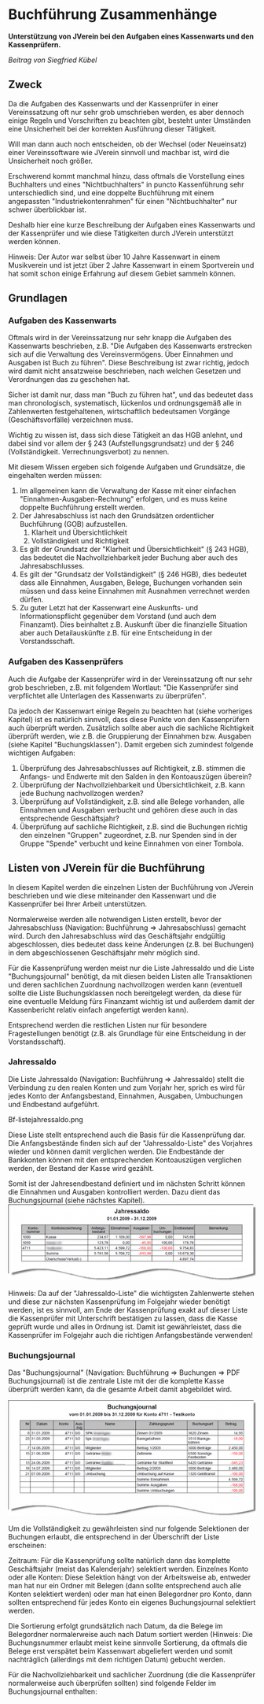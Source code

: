 # Buchführung Zusammenhänge

**Unterstützung von JVerein bei den Aufgaben eines Kassenwarts und den Kassenprüfern.**

_Beitrag von Siegfried Kübel_

## Zweck

Da die Aufgaben des Kassenwarts und der Kassenprüfer in einer Vereinssatzung oft nur sehr grob umschrieben werden, es aber dennoch einige Regeln und Vorschriften zu beachten gibt, besteht unter Umständen eine Unsicherheit bei der korrekten Ausführung dieser Tätigkeit.

Will man dann auch noch entscheiden, ob der Wechsel \(oder Neueinsatz\) einer Vereinssoftware wie JVerein sinnvoll und machbar ist, wird die Unsicherheit noch größer.

Erschwerend kommt manchmal hinzu, dass oftmals die Vorstellung eines Buchhalters und eines "Nichtbuchhalters" in puncto Kassenführung sehr unterschiedlich sind, und eine doppelte Buchführung mit einem angepassten "Industriekontenrahmen" für einen "Nichtbuchhalter" nur schwer überblickbar ist.

Deshalb hier eine kurze Beschreibung der Aufgaben eines Kassenwarts und der Kassenprüfer und wie diese Tätigkeiten durch JVerein unterstützt werden können.

Hinweis: Der Autor war selbst über 10 Jahre Kassenwart in einem Musikverein und ist jetzt über 2 Jahre Kassenwart in einem Sportverein und hat somit schon einige Erfahrung auf diesem Gebiet sammeln können.

## Grundlagen

### Aufgaben des Kassenwarts

Oftmals wird in der Vereinssatzung nur sehr knapp die Aufgaben des Kassenwarts beschrieben, z.B. "Die Aufgaben des Kassenwarts erstrecken sich auf die Verwaltung des Vereinsvermögens. Über Einnahmen und Ausgaben ist Buch zu führen". Diese Beschreibung ist zwar richtig, jedoch wird damit nicht ansatzweise beschrieben, nach welchen Gesetzen und Verordnungen das zu geschehen hat.

Sicher ist damit nur, dass man "Buch zu führen hat", und das bedeutet dass man chronologisch, systematisch, lückenlos und ordnungsgemäß alle in Zahlenwerten festgehaltenen, wirtschaftlich bedeutsamen Vorgänge \(Geschäftsvorfälle\) verzeichnen muss.

Wichtig zu wissen ist, dass sich diese Tätigkeit an das HGB anlehnt, und dabei sind vor allem der § 243 \(Aufstellungsgrundsatz\) und der § 246 \(Vollständigkeit. Verrechnungsverbot\) zu nennen.

Mit diesem Wissen ergeben sich folgende Aufgaben und Grundsätze, die eingehalten werden müssen:

1. Im allgemeinen kann die Verwaltung der Kasse mit einer einfachen "Einnahmen-Ausgaben-Rechnung" erfolgen, und es muss keine doppelte Buchführung erstellt werden.
2. Der Jahresabschluss ist nach den Grundsätzen ordentlicher Buchführung \(GOB\) aufzustellen.
   1. Klarheit und Übersichtlichkeit
   2. Vollständigkeit und Richtigkeit
3. Es gilt der Grundsatz der "Klarheit und Übersichtlichkeit" \(§ 243 HGB\), das bedeutet die Nachvollziehbarkeit jeder Buchung aber auch des Jahresabschlusses.
4. Es gilt der "Grundsatz der Vollständigkeit" \(§ 246 HGB\), dies bedeutet dass alle Einnahmen, Ausgaben, Belege, Buchungen vorhanden sein müssen und dass keine Einnahmen mit Ausnahmen verrechnet werden dürfen.
5. Zu guter Letzt hat der Kassenwart eine Auskunfts- und Informationspflicht gegenüber dem Vorstand \(und auch dem Finanzamt\). Dies beinhaltet z.B. Auskunft über die finanzielle Situation aber auch Detailauskünfte z.B. für eine Entscheidung in der Vorstandsschaft.

### Aufgaben des Kassenprüfers

Auch die Aufgabe der Kassenprüfer wird in der Vereinssatzung oft nur sehr grob beschrieben, z.B. mit folgendem Wortlaut: "Die Kassenprüfer sind verpflichtet alle Unterlagen des Kassenwarts zu überprüfen".

Da jedoch der Kassenwart einige Regeln zu beachten hat \(siehe vorheriges Kapitel\) ist es natürlich sinnvoll, dass diese Punkte von den Kassenprüfern auch überprüft werden. Zusätzlich sollte aber auch die sachliche Richtigkeit überprüft werden, wie z.B. die Gruppierung der Einnahmen bzw. Ausgaben \(siehe Kapitel "Buchungsklassen"\). Damit ergeben sich zumindest folgende wichtigen Aufgaben:

1. Überprüfung des Jahresabschlusses auf Richtigkeit, z.B. stimmen die Anfangs- und Endwerte mit den Salden in den Kontoauszügen überein?
2. Überprüfung der Nachvollziehbarkeit und Übersichtlichkeit, z.B. kann jede Buchung nachvollzogen werden?
3. Überprüfung auf Vollständigkeit, z.B. sind alle Belege vorhanden, alle Einnahmen und Ausgaben verbucht und gehören diese auch in das entsprechende Geschäftsjahr?
4. Überprüfung auf sachliche Richtigkeit, z.B. sind die Buchungen richtig den einzelnen "Gruppen" zugeordnet, z.B. nur Spenden sind in der Gruppe "Spende" verbucht und keine Einnahmen von einer Tombola.

## Listen von JVerein für die Buchführung

In diesem Kapitel werden die einzelnen Listen der Buchführung von JVerein beschrieben und wie diese miteinander den Kassenwart und die Kassenprüfer bei Ihrer Arbeit unterstützen.

Normalerweise werden alle notwendigen Listen erstellt, bevor der Jahresabschluss \(Navigation: Buchführung =&gt; Jahresabschluss\) gemacht wird. Durch den Jahresabschluss wird das Geschäftsjahr endgültig abgeschlossen, dies bedeutet dass keine Änderungen \(z.B. bei Buchungen\) in dem abgeschlossenen Geschäftsjahr mehr möglich sind.

Für die Kassenprüfung werden meist nur die Liste Jahressaldo und die Liste "Buchungsjournal" benötigt, da mit diesen beiden Listen alle Transaktionen und deren sachlichen Zuordnung nachvollzogen werden kann \(eventuell sollte die Liste Buchungsklassen noch bereitgelegt werden, da diese für eine eventuelle Meldung fürs Finanzamt wichtig ist und außerdem damit der Kassenbericht relativ einfach angefertigt werden kann\).

Entsprechend werden die restlichen Listen nur für besondere Fragestellungen benötigt \(z.B. als Grundlage für eine Entscheidung in der Vorstandsschaft\).

### Jahressaldo

Die Liste Jahressaldo \(Navigation: Buchführung =&gt; Jahressaldo\) stellt die Verbindung zu den realen Konten und zum Vorjahr her, sprich es wird für jedes Konto der Anfangsbestand, Einnahmen, Ausgaben, Umbuchungen und Endbestand aufgeführt.

Bf-listejahressaldo.png

Diese Liste stellt entsprechend auch die Basis für die Kassenprüfung dar. Die Anfangsbestände finden sich auf der "Jahressaldo-Liste" des Vorjahres wieder und können damit verglichen werden. Die Endbestände der Bankkonten können mit den entsprechenden Kontoauszügen verglichen werden, der Bestand der Kasse wird gezählt.

Somit ist der Jahresendbestand definiert und im nächsten Schritt können die Einnahmen und Ausgaben kontrolliert werden. Dazu dient das Buchungsjournal \(siehe nächstes Kapitel\).![](/assets/640px-Bf-listejahressaldo.png)

Hinweis: Da auf der "Jahressaldo-Liste" die wichtigsten Zahlenwerte stehen und diese zur nächsten Kassenprüfung im Folgejahr wieder benötigt werden, ist es sinnvoll, am Ende der Kassenprüfung exakt auf dieser Liste die Kassenprüfer mit Unterschrift bestätigen zu lassen, dass die Kasse geprüft wurde und alles in Ordnung ist. Damit ist gewährleistet, dass die Kassenprüfer im Folgejahr auch die richtigen Anfangsbestände verwenden!

### Buchungsjournal

Das "Buchungsjournal" \(Navigation: Buchführung =&gt; Buchungen =&gt; PDF Buchungsjournal\) ist die zentrale Liste mit der die komplette Kasse überprüft werden kann, da die gesamte Arbeit damit abgebildet wird.

![](/assets/640px-Bf-listebuchungsjournal.png)

Um die Vollständigkeit zu gewährleisten sind nur folgende Selektionen der Buchungen erlaubt, die entsprechend in der Überschrift der Liste erscheinen:

Zeitraum: Für die Kassenprüfung sollte natürlich dann das komplette Geschäftsjahr \(meist das Kalenderjahr\) selektiert werden. Einzelnes Konto oder alle Konten: Diese Selektion hängt von der Arbeitsweise ab, entweder man hat nur ein Ordner mit Belegen \(dann sollte entsprechend auch alle Konten selektiert werden\) oder man hat einen Belegordner pro Konto, dann sollten entsprechend für jedes Konto ein eigenes Buchungsjournal selektiert werden.

Die Sortierung erfolgt grundsätzlich nach Datum, da die Belege im Belegordner normalerweise auch nach Datum sortiert werden \(Hinweis: Die Buchungsnummer erlaubt meist keine sinnvolle Sortierung, da oftmals die Belege erst verspätet beim Kassenwart abgeliefert werden und somit nachträglich \(allerdings mit dem richtigen Datum\) gebucht werden.

Für die Nachvollziehbarkeit und sachlicher Zuordnung \(die die Kassenprüfer normalerweise auch überprüfen sollten\) sind folgende Felder im Buchungsjournal enthalten:



